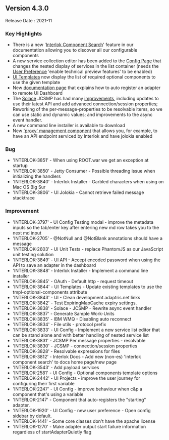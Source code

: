 ## Version 4.3.0 ##

Release Date : 2021-11

### Key Highlights

- There is a new '[Interlok Component Search](https://interlok.adaptris.net/interlok-docs/#/pages/overview/adapter-component-search)' feature in our documentation allowing you to discover all our configurable components
- A new service collection editor has been added to the [Config Page](https://interlok.adaptris.net/interlok-docs/#/pages/ui/ui-config-screens?id=navigating-the-config-page) that changes the nested display of services in the list container (needs the [User Preference](https://interlok.adaptris.net/interlok-docs/#/pages/ui/ui-user-preferences?id=global-preferences) 'enable technical preview features' to be enabled)
- [UI Templates](https://interlok.adaptris.net/interlok-docs/#/pages/ui/ui-templates) now display the list of required optional components to use the given template
- New [documentation page](https://interlok.adaptris.net/interlok-docs/#/pages/ui/ui-auto-register-to-remote) that explains how to auto register an adapter to remote UI Dashboard
- The [Solace](https://github.com/adaptris/interlok-solace) JCSMP has had many [improvements](https://github.com/adaptris/interlok-solace/pull/24), including updates to use their latest API and add advanced connection/session properties; Reworking of the per-message-properties to be resolvable items, so we can use static and dynamic values; and improvements to the async event handler.
- A new command line installer is available to download
- New ['proxy' management component](https://github.com/adaptris/interlok-workflow-rest-services/tree/develop/interlok-proxy) that allows you, for example, to have an API endpoint serviced by Interlok and have jolokia enabled

### Bug

- 'INTERLOK-3851' - When using ROOT.war we get an exception at startup
- 'INTERLOK-3850' -  Jetty Consumer - Possible threading issue when initializing the handlers
- 'INTERLOK-3840' -  Interlok Installer - Garbled characters when using on Mac OS Big Sur
- 'INTERLOK-3806' -  UI Jolokia - Cannot retrieve failed message stacktrace

### Improvement

- 'INTERLOK-3797' -  UI Config Testing modal - improve the metadata inputs so the tab/enter key after entering new md row takes you to the next md input
- 'INTERLOK-2705' -  @NotNull and @NotBlank annotations should have a message
- 'INTERLOK-2603' -  UI Unit Tests - replace PhantomJS as our JavaScript unit testing solution
- 'INTERLOK-3849' -  UI API - Accept encoded password when using the API to save an adapter in the dashboard
- 'INTERLOK-3848' -  Interlok Installer - Implement a command line installer
- 'INTERLOK-3845' -  OAuth - Default http - request timeout
- 'INTERLOK-3844' -  UI Templates - Update existing templates to use the tmpl-optional-components attribute
- 'INTERLOK-3843' -  UI - Clean development.adaptris.net links
- 'INTERLOK-3842' -  Test ExpiringMapCache expiry settings.
- 'INTERLOK-3838' -  Solace - JCSMP - Rewrite async event handler
- 'INTERLOK-3837' -  Generate Sample Work-Units
- 'INTERLOK-3835' -  IBM WMQ - Disabling auto reconnect
- 'INTERLOK-3834' -  File utils - protocol prefix
- 'INTERLOK-3833' -  UI Config - Implement a new service list editor that can be stand alone and with better handling of nested service list
- 'INTERLOK-3831' -  JCSMP Per message properties - resolvable
- 'INTERLOK-3830' -  JCSMP - connection/session properties
- 'INTERLOK-3828' -  Resolvable expressions for files
- 'INTERLOK-3812' -  Interlok Docs - Add new (non-es) 'Interlok component search' to docs home page/new page
- 'INTERLOK-3543' -  Add payload services
- 'INTERLOK-2581' -  UI Config - Optional components template options
- 'INTERLOK-2442' -  UI Projects - improve the user journey for configuring their first variable
- 'INTERLOK-2247' -  UI Config - improve behaviour when c&p a component that's using a variable
- 'INTERLOK-2147' -  Component that auto-registers the "starting" adapter.
- 'INTERLOK-1920' -  UI Config - new user preference - Open config sidebar by default.
- 'INTERLOK-1441' -  Some core classes don't have the apache license
- 'INTERLOK-1270' -  Make adapter output start failure information regardless of startAdapterQuietly flag

